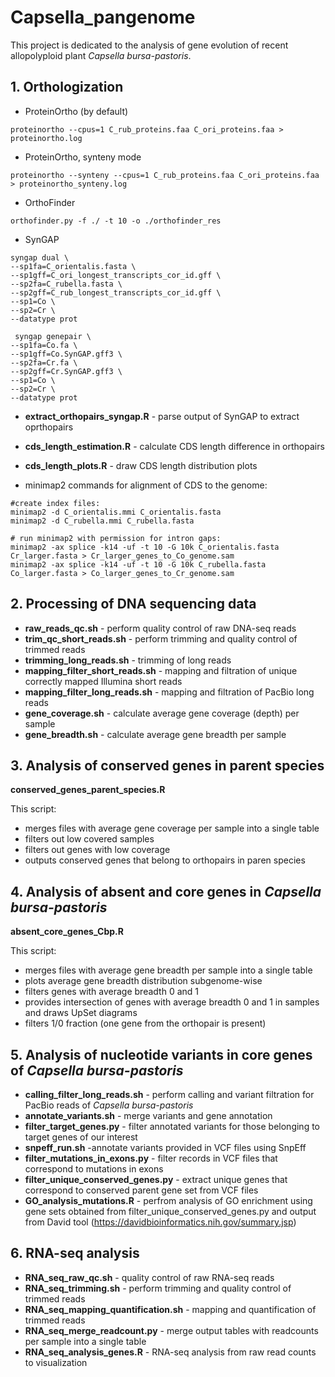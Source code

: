 # Capsella_pangenome

This project is dedicated to the analysis of gene evolution of recent allopolyploid plant _Capsella bursa-pastoris_.


## 1. Orthologization
- ProteinOrtho (by default)
  
``` proteinortho --cpus=1 C_rub_proteins.faa C_ori_proteins.faa > proteinortho.log ```

- ProteinOrtho, synteny mode
  
``` proteinortho --synteny --cpus=1 C_rub_proteins.faa C_ori_proteins.faa > proteinortho_synteny.log ```

- OrthoFinder
  
``` orthofinder.py -f ./ -t 10 -o ./orthofinder_res ```

- SynGAP
```
syngap dual \
--sp1fa=C_orientalis.fasta \
--sp1gff=C_ori_longest_transcripts_cor_id.gff \
--sp2fa=C_rubella.fasta \
--sp2gff=C_rub_longest_transcripts_cor_id.gff \
--sp1=Co \
--sp2=Cr \
--datatype prot
```

```
 syngap genepair \
--sp1fa=Co.fa \
--sp1gff=Co.SynGAP.gff3 \
--sp2fa=Cr.fa \
--sp2gff=Cr.SynGAP.gff3 \
--sp1=Co \
--sp2=Cr \
--datatype prot
```

- **extract_orthopairs_syngap.R** - parse output of SynGAP to extract oprthopairs
- **cds_length_estimation.R** - calculate CDS length difference in orthopairs
- **cds_length_plots.R** - draw CDS length distribution plots

- minimap2 commands for alignment of CDS to the genome:

```
#create index files:
minimap2 -d C_orientalis.mmi C_orientalis.fasta
minimap2 -d C_rubella.mmi C_rubella.fasta
```
```
# run minimap2 with permission for intron gaps:
minimap2 -ax splice -k14 -uf -t 10 -G 10k C_orientalis.fasta Cr_larger.fasta > Cr_larger_genes_to_Co_genome.sam
minimap2 -ax splice -k14 -uf -t 10 -G 10k C_rubella.fasta Co_larger.fasta > Co_larger_genes_to_Cr_genome.sam
```

## 2. Processing of DNA sequencing data
- **raw_reads_qc.sh** - perform quality control of raw DNA-seq reads
- **trim_qc_short_reads.sh** - perform trimming and quality control of trimmed reads
- **trimming_long_reads.sh** - trimming of long reads
- **mapping_filter_short_reads.sh** - mapping and filtration of unique correctly mapped Illumina short reads
- **mapping_filter_long_reads.sh** - mapping and filtration of PacBio long reads
- **gene_coverage.sh** - calculate average gene coverage (depth) per sample
- **gene_breadth.sh** - calculate average gene breadth per sample
  
## 3. Analysis of conserved genes in parent species 
**conserved_genes_parent_species.R** 

This script:

- merges files with average gene coverage per sample into a single table
- filters out low covered samples
- filters out genes with low coverage
- outputs conserved genes that belong to orthopairs in paren species

## 4. Analysis of absent and core genes in _Capsella bursa-pastoris_
**absent_core_genes_Cbp.R**

This script:

- merges files with average gene breadth per sample into a single table
- plots average gene breadth distribution subgenome-wise
- filters genes with average breadth 0 and 1
- provides intersection of genes with average breadth 0 and 1 in samples and draws UpSet diagrams
- filters 1/0 fraction (one gene from the orthopair is present)

## 5. Analysis of nucleotide variants in core genes of _Capsella bursa-pastoris_
- **calling_filter_long_reads.sh** - perform calling and variant filtration for PacBio reads of _Capsella bursa-pastoris_
- **annotate_variants.sh** - merge variants and gene annotation
- **filter_target_genes.py** - filter annotated variants for those belonging to target genes of our interest
- **snpeff_run.sh** -annotate variants provided in VCF files using SnpEff
- **filter_mutations_in_exons.py** - filter records in VCF files that correspond to mutations in exons
- **filter_unique_conserved_genes.py** - extract unique genes that correspond to conserved parent gene set from VCF files
- **GO_analysis_mutations.R** - perfrom analysis of GO enrichment using gene sets obtained from filter_unique_conserved_genes.py and output from David tool (https://davidbioinformatics.nih.gov/summary.jsp)

## 6. RNA-seq analysis
- **RNA_seq_raw_qc.sh** - quality control of raw RNA-seq reads
- **RNA_seq_trimming.sh** - perform trimming and quality control of trimmed reads
- **RNA_seq_mapping_quantification.sh** - mapping and quantification of trimmed reads
- **RNA_seq_merge_readcount.py** - merge output tables with readcounts per sample into a single table
- **RNA_seq_analysis_genes.R** - RNA-seq analysis from raw read counts to visualization

